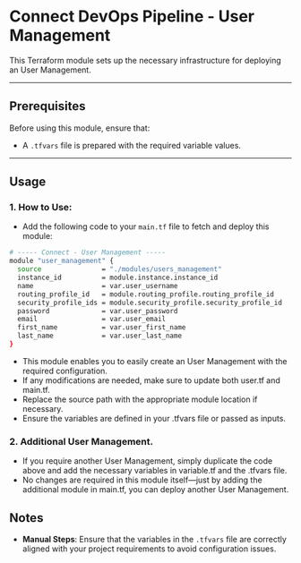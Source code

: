 # Connect DevOps Pipeline - User Management

This Terraform module sets up the necessary infrastructure for deploying an User Management.

---

## Prerequisites

Before using this module, ensure that:

- A `.tfvars` file is prepared with the required variable values.

---

## Usage

### 1. How to Use:

- Add the following code to your `main.tf` file to fetch and deploy this module:

```bash
# ----- Connect - User Management -----
module "user_management" {
  source               = "./modules/users_management"
  instance_id          = module.instance.instance_id
  name                 = var.user_username
  routing_profile_id   = module.routing_profile.routing_profile_id
  security_profile_ids = module.security_profile.security_profile_id
  password             = var.user_password
  email                = var.user_email
  first_name           = var.user_first_name
  last_name            = var.user_last_name
}
```

- This module enables you to easily create an User Management with the required configuration.
- If any modifications are needed, make sure to update both user.tf and main.tf.
- Replace the source path with the appropriate module location if necessary.
- Ensure the variables are defined in your .tfvars file or passed as inputs.

### 2. Additional User Management.

- If you require another User Management, simply duplicate the code above and add the necessary variables in variable.tf and the .tfvars file.
- No changes are required in this module itself—just by adding the additional module in main.tf, you can deploy another User Management.

## Notes

- **Manual Steps**: Ensure that the variables in the `.tfvars` file are correctly aligned with your project requirements to avoid configuration issues.
